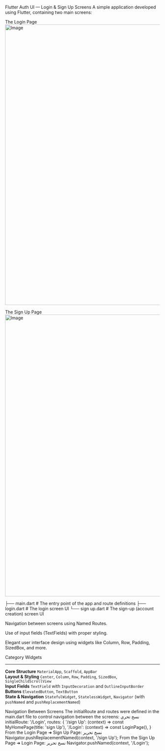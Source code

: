 Flutter Auth UI — Login & Sign Up Screens
A simple application developed using Flutter, containing two main screens:

The Login Page
<img width="962" height="911" alt="Image" src="https://github.com/user-attachments/assets/e6609b44-e71c-4904-8e40-c45c5019f381" />

The Sign Up Page
<img width="958" height="915" alt="Image" src="https://github.com/user-attachments/assets/dc58fd03-e265-460f-93da-537ee15f52d4" />

├── main.dart           # The entry point of the app and route definitions
├── login.dart          # The login screen UI
└── sign up.dart        # The sign-up (account creation) screen UI

Navigation between screens using Named Routes.

Use of input fields (TextFields) with proper styling.

Elegant user interface design using widgets like Column, Row, Padding, SizedBox, and more.

 Category                Widgets                                                                                        
 ----------------------  ---------------------------------------------------------------------------------------------- 
 **Core Structure**      `MaterialApp`, `Scaffold`, `AppBar`                                                            
 **Layout & Styling**    `Center`, `Column`, `Row`, `Padding`, `SizedBox`, `SingleChildScrollView`                      
 **Input Fields**        `TextField` with `InputDecoration` and `OutlineInputBorder`                                    
 **Buttons**             `ElevatedButton`, `TextButton`                                                                 
 **State & Navigation**  `StatefulWidget`, `StatelessWidget`, `Navigator` (with `pushNamed` and `pushReplacementNamed`) 

 Navigation Between Screens
The initialRoute and routes were defined in the main.dart file to control navigation between the screens:
نسخ
تحري
initialRoute: '/Login',
routes: {
  '/sign Up': (context) => const MyHomePage(title: 'sign Up'),
  '/Login': (context) => const LoginPage(),
}
From the Login Page ➜ Sign Up Page:
نسخ
تحرير
Navigator.pushReplacementNamed(context, '/sign Up');
From the Sign Up Page ➜ Login Page:
نسخ
تحرير
Navigator.pushNamed(context, '/Login');
